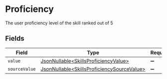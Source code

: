 # Proficiency

The user proficiency level of the skill ranked out of 5


## Fields

| Field                                                                                                  | Type                                                                                                   | Required                                                                                               | Description                                                                                            |
| ------------------------------------------------------------------------------------------------------ | ------------------------------------------------------------------------------------------------------ | ------------------------------------------------------------------------------------------------------ | ------------------------------------------------------------------------------------------------------ |
| `value`                                                                                                | [JsonNullable\<SkillsProficiencyValue>](../../models/components/SkillsProficiencyValue.md)             | :heavy_minus_sign:                                                                                     | N/A                                                                                                    |
| `sourceValue`                                                                                          | [JsonNullable\<SkillsProficiencySourceValue>](../../models/components/SkillsProficiencySourceValue.md) | :heavy_minus_sign:                                                                                     | N/A                                                                                                    |